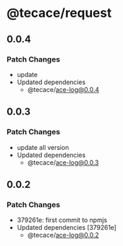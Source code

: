 # @tecace/request

## 0.0.4

### Patch Changes

- update
- Updated dependencies
  - @tecace/ace-log@0.0.4

## 0.0.3

### Patch Changes

- update all version
- Updated dependencies
  - @tecace/ace-log@0.0.3

## 0.0.2

### Patch Changes

- 379261e: first commit to npmjs
- Updated dependencies [379261e]
  - @tecace/ace-log@0.0.2
